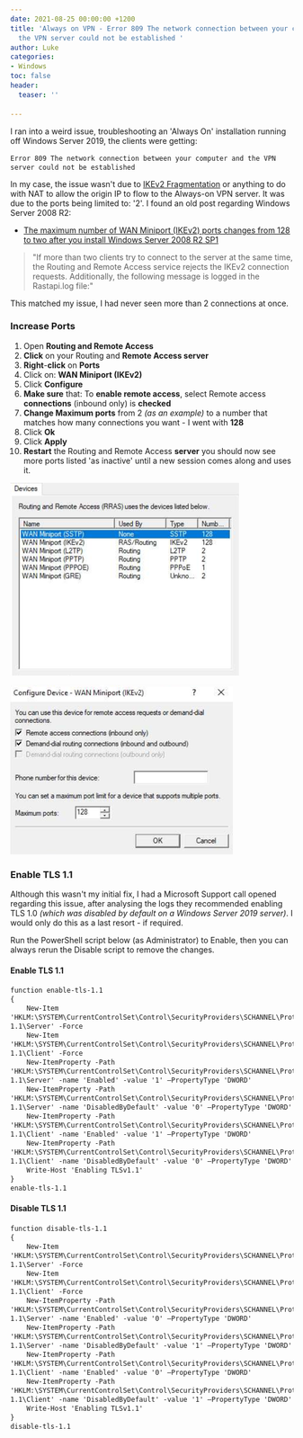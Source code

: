 ```yaml
---
date: 2021-08-25 00:00:00 +1200
title: 'Always on VPN - Error 809 The network connection between your computer and
  the VPN server could not be established '
author: Luke
categories:
- Windows
toc: false
header:
  teaser: ''

---
```

I ran into a weird issue, troubleshooting an 'Always On' installation running off Windows Server 2019, the clients were getting:

    Error 809 The network connection between your computer and the VPN server could not be established

In my case, the issue wasn't due to [IKEv2 Fragmentation](https://directaccess.richardhicks.com/2019/02/14/troubleshooting-always-on-vpn-error-code-809/ "Troubleshooting Always On VPN Error Code 809") or anything to do with NAT to allow the origin IP to flow to the Always-on VPN server. It was due to the ports being limited to: '2'. I found an old post regarding Windows Server 2008 R2: 

* [The maximum number of WAN Miniport (IKEv2) ports changes from 128 to two after you install Windows Server 2008 R2 SP1](https://support.microsoft.com/en-us/topic/the-maximum-number-of-wan-miniport-ikev2-ports-changes-from-128-to-two-after-you-install-windows-server-2008-r2-sp1-15aeb929-abe9-ece0-5d71-d2223d6a94d0 " The maximum number of WAN Miniport (IKEv2) ports changes from 128 to two after you install Windows Server 2008 R2 SP1")

> "If more than two clients try to connect to the server at the same time, the Routing and Remote Access service rejects the IKEv2 connection requests. Additionally, the following message is logged in the Rastapi.log file:"

This matched my issue, I had never seen more than 2 connections at once.

### Increase Ports

 1. Open **Routing and Remote Access**
 2. **Click** on your Routing and **Remote Access server**
 3. **Right**-**click** on **Ports**
 4. Click on: **WAN Miniport (IKEv2)**
 5. Click **Configure**
 6. **Make sure** that: To **enable remote access**, select Remote access **connections** (inbound only) is **checked**
 7. **Change Maximum ports** from 2 _(as an example)_ to a number that matches how many connections you want - I went with **128**
 8. Click **Ok**
 9. Click **Apply**
10. **Restart** the Routing and Remote Access **server** you should now see more ports listed 'as inactive' until a new session comes along and uses it.

![Routing and Remote Access](/uploads/wan_miniport_ikev2.png "Routing and Remote Access")

![Routing and Remote Access](/uploads/wan_miniport_ports.png "Routing and Remote Access")

### Enable TLS 1.1

Although this wasn't my initial fix, I had a Microsoft Support call opened regarding this issue, after analysing the logs they recommended enabling TLS 1.0 _(which was disabled by default on a Windows Server 2019 server)_. I would only do this as a last resort - if required.

Run the PowerShell script below (as Administrator) to Enable, then you can always rerun the Disable script to remove the changes.

#### Enable TLS 1.1

    function enable-tls-1.1
    {
        New-Item 'HKLM:\SYSTEM\CurrentControlSet\Control\SecurityProviders\SCHANNEL\Protocols\TLS 1.1\Server' -Force
        New-Item 'HKLM:\SYSTEM\CurrentControlSet\Control\SecurityProviders\SCHANNEL\Protocols\TLS 1.1\Client' -Force
        New-ItemProperty -Path 'HKLM:\SYSTEM\CurrentControlSet\Control\SecurityProviders\SCHANNEL\Protocols\TLS 1.1\Server' -name 'Enabled' -value '1' –PropertyType 'DWORD'
        New-ItemProperty -Path 'HKLM:\SYSTEM\CurrentControlSet\Control\SecurityProviders\SCHANNEL\Protocols\TLS 1.1\Server' -name 'DisabledByDefault' -value '0' –PropertyType 'DWORD'
        New-ItemProperty -Path 'HKLM:\SYSTEM\CurrentControlSet\Control\SecurityProviders\SCHANNEL\Protocols\TLS 1.1\Client' -name 'Enabled' -value '1' –PropertyType 'DWORD'
        New-ItemProperty -Path 'HKLM:\SYSTEM\CurrentControlSet\Control\SecurityProviders\SCHANNEL\Protocols\TLS 1.1\Client' -name 'DisabledByDefault' -value '0' –PropertyType 'DWORD'
        Write-Host 'Enabling TLSv1.1'
    }
    enable-tls-1.1

#### Disable TLS 1.1

    function disable-tls-1.1
    {
        New-Item 'HKLM:\SYSTEM\CurrentControlSet\Control\SecurityProviders\SCHANNEL\Protocols\TLS 1.1\Server' -Force
        New-Item 'HKLM:\SYSTEM\CurrentControlSet\Control\SecurityProviders\SCHANNEL\Protocols\TLS 1.1\Client' -Force
        New-ItemProperty -Path 'HKLM:\SYSTEM\CurrentControlSet\Control\SecurityProviders\SCHANNEL\Protocols\TLS 1.1\Server' -name 'Enabled' -value '0' –PropertyType 'DWORD'
        New-ItemProperty -Path 'HKLM:\SYSTEM\CurrentControlSet\Control\SecurityProviders\SCHANNEL\Protocols\TLS 1.1\Server' -name 'DisabledByDefault' -value '1' –PropertyType 'DWORD'
        New-ItemProperty -Path 'HKLM:\SYSTEM\CurrentControlSet\Control\SecurityProviders\SCHANNEL\Protocols\TLS 1.1\Client' -name 'Enabled' -value '0' –PropertyType 'DWORD'
        New-ItemProperty -Path 'HKLM:\SYSTEM\CurrentControlSet\Control\SecurityProviders\SCHANNEL\Protocols\TLS 1.1\Client' -name 'DisabledByDefault' -value '1' –PropertyType 'DWORD'
        Write-Host 'Enabling TLSv1.1'
    }
    disable-tls-1.1